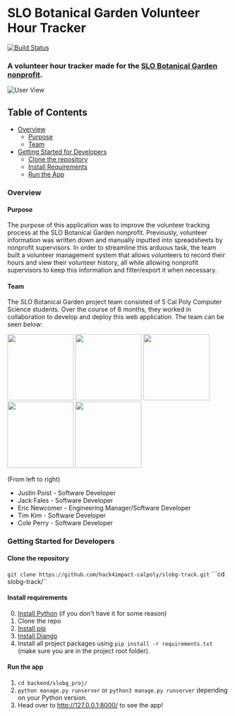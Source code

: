 # SLO Botanical Garden Volunteer Hour Tracker
[![Build Status](https://travis-ci.com/hack4impact-calpoly/slobg-track.svg?branch=master)](https://travis-ci.com/hack4impact-calpoly/slobg-track)
### A volunteer hour tracker made for the <a href="https://www.slobg.org/" target="_blank">SLO Botanical Garden nonprofit</a>.

![User View](https://github.com/eric-newcomer/slobg-track/blob/master/backend/slobg_proj/slobg_app/static/slobg_app/img/user-view.png)

## Table of Contents
- [Overview](#overview)
  - [Purpose](#purpose)
  - [Team](#team)
- [Getting Started for Developers](#getting-started-for-developers)
  - [Clone the repository](#clone-the-repository)
  - [Install Requirements](#install-requirements)
  - [Run the App](#run-the-app)

### Overview

#### Purpose
The purpose of this application was to improve the volunteer tracking process at the SLO Botanical Garden nonprofit. Previously, volunteer information was written down and manually inputted into spreadsheets by nonprofit supervisors. In order to streamline this arduous task, the team built a volunteer management system that allows volunteers to record their hours and view their volunteer history, all while allowing nonprofit supervisors to keep this information and filter/export it when necessary. 

#### Team
The SLO Botanical Garden project team consisted of 5 Cal Poly Computer Science students. Over the course of 8 months, they worked in collaboration to develop and deploy this web application. The team can be seen below:

<p float="left">
  <img src="https://avatars3.githubusercontent.com/u/42504462?s=460&u=fbe279fd5e77ba14a01b2679da9970e49f5a989e&v=4" width="150" />
  <img src="https://avatars1.githubusercontent.com/u/46923410?s=460&u=034ba878c94d529d6bfb445d77c978dc94d197a3&v=4" width="150" /> 
  <img src="https://avatars3.githubusercontent.com/u/20120289?s=460&u=3e6039d2391a2d7ee4e65743a2a366ed3efc16d5&v=4" width="150" />
  <img src="https://avatars0.githubusercontent.com/u/47136824?s=460&v=4" width="150" />
  <img src="https://avatars1.githubusercontent.com/u/15805074?s=460&v=4" width="150" />
</p>

(From left to right)
- Justin Poist - Software Developer
- Jack Fales - Software Developer
- Eric Newcomer - Engineering Manager/Software Developer
- Tim Kim - Software Developer
- Cole Perry - Software Developer

### Getting Started for Developers

#### Clone the repository
``` git clone https://github.com/hack4impact-calpoly/slobg-track.git ```
```cd slobg-track/``

#### Install requirements
0. [Install Python](https://www.python.org/downloads/) (if you don't have it for some reason)
1. Clone the repo
2. [Install pip](https://pip.pypa.io/en/stable/installing/)
3. [Install Django](https://docs.djangoproject.com/en/3.0/topics/install/)
4. Install all project packages using `pip install -r requirements.txt` (make sure you are in the project root folder).

#### Run the app
1. ```cd backend/slobg_proj/```
2. ```python manage.py runserver``` or ```python3 manage.py runserver``` depending on your Python version.
3. Head over to http://127.0.0.1:8000/ to see the app!

